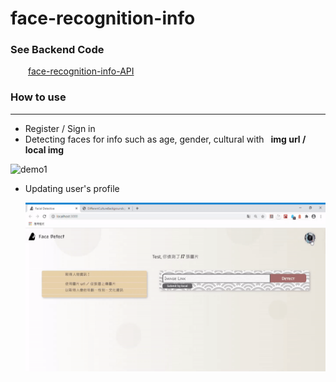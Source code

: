 # face-recognition-info
### See Backend Code
&emsp;&emsp;[face-recognition-info-API](https://github.com/lhcjun/face-recognition-info-API)

### How to use
---
- Register / Sign in
- Detecting faces for info such as age, gender, cultural with &ensp;**img url / local img**
  
![demo1](https://github.com/lhcjun/demo/blob/master/face-recognition-info/Facial%20Detective%201.gif)

- Updating user's profile
  
  ![demo2](https://github.com/lhcjun/demo/blob/master/face-recognition-info/Facial%20Detective%202.gif)
